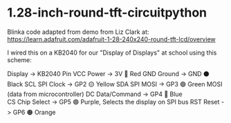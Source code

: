 # 1.28-inch-round-tft-circuitpython

Blinka code adapted from demo from Liz Clark at:
https://learn.adafruit.com/adafruit-1-28-240x240-round-tft-lcd/overview


I wired this on a KB2040 for our "Display of Displays" at school using this scheme:

Display 	->	KB2040 Pin
VCC	Power ->	3V	🔴 Red
GND	Ground ->	GND	⚫ Black
SCL	SPI Clock ->	GP2	🟡 Yellow
SDA	SPI MOSI ->	GP3	🟢 Green	MOSI (data from microcontroller)
DC	Data/Command ->	GP4	🔵 Blue	
CS	Chip Select ->	GP5	🟣 Purple,	Selects the display on SPI bus
RST	Reset	-> GP6	🟠 Orange

